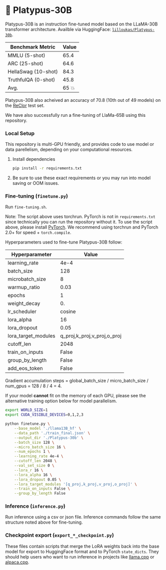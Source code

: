 # 🥳 Platypus-30B

Platypus-30B is an instruction fine-tuned model based on the LLaMA-30B transformer architecture. Availble via HuggingFace: [`lilloukas/Platypus-30b`](https://huggingface.co/lilloukas/Platypus-30b).

| Benchmark Metric      | Value |
|-----------------------|-------|
| MMLU (5-shot)         | 65.4  |
| ARC (25-shot)         | 64.6  |
| HellaSwag (10-shot)   | 84.3  |
| TruthfulQA (0-shot)   | 45.8  |
| Avg.                  | 65 💥 |

Platypus-30B also acheived an accuracy of 70.8 (10th out of 49 models) on the [ReClor](https://whyu.me/reclor/) test set.

We have also successfully run a fine-tuning of LlaMa-65B using this repository. 

### Local Setup

This repository is multi-GPU friendly, and provides code to use model or data parellelism, depending on your computational resources. 

1. Install dependencies

   ```bash
   pip install -r requirements.txt
   ```

2. Be sure to use these exact requirements or you may run into model saving or OOM issues.

### Fine-tuning (`finetune.py`)

Run `fine-tuning.sh`.

Note: The script above uses torchrun. PyTorch is not in `requirements.txt` since technically you can run the repository without it. To use the script above, please install [PyTorch](https://pytorch.org/get-started/locally/). We recommend using torchrun and PyTorch 2.0+ for speed + `torch.compile`.

Hyperparameters used to fine-tune Platypus-30B follow:

| Hyperparameter      | Value  |
|---------------------|--------|
| learning_rate       | 4e-4   |
| batch_size          | 128    |
| microbatch_size     | 8      |
| warmup_ratio        | 0.03   |
| epochs              | 1      |
| weight_decay        | 0.     |
| lr_scheduler        | cosine |
| lora_alpha          | 16     |
| lora_dropout        | 0.05   |
| lora_target_modules | q_proj,k_proj,v_proj,o_proj|
| cutoff_len          | 2048   |
| train_on_inputs     | False  |
| group_by_length     | False  |
| add_eos_token       | False  |

Gradient accumulation steps = global_batch_size / micro_batch_size / num_gpus = 128 / 8 / 4 = 4.

If your model **cannot** fit on the memory of each GPU, please see the alternative training option below for model parallelism.

```bash
export WORLD_SIZE=1
export CUDA_VISIBLE_DEVICES=0,1,2,3

python finetune.py \
    --base_model './llama13B_hf' \
    --data_path './train_final.json' \
    --output_dir './Platypus-30b' \
    --batch_size 128 \
    --micro_batch_size 16 \
    --num_epochs 1 \
    --learning_rate 4e-4 \
    --cutoff_len 2048 \
    --val_set_size 0 \
    --lora_r 16 \
    --lora_alpha 16 \
    --lora_dropout 0.05 \
    --lora_target_modules '[q_proj,k_proj,v_proj,o_proj]' \
    --train_on_inputs False \
    --group_by_length False
```
### Inference (`inference.py`)

Run inference using a csv or json file. Inference commands follow the same structure noted above for fine-tuning.

### Checkpoint export (`export_*_checkpoint.py`)

These files contain scripts that merge the LoRA weights back into the base model
for export to HuggingFace format and to PyTorch `state_dicts`.
They should help users
who want to run inference in projects like [llama.cpp](https://github.com/ggerganov/llama.cpp)
or [alpaca.cpp](https://github.com/antimatter15/alpaca.cpp).
